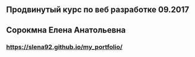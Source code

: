 ## Продвинутый курс по веб разработке 09.2017

## Сорокмна Елена Анатольевна

### https://slena92.github.io/my_portfolio/

